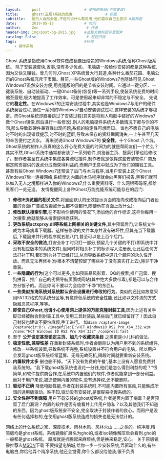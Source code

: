 ```yaml
---
layout:     post                    # 使用的布局(不需要改)
title:      ghost(盗版)系统的危害               # 标题
subtitle:   信的人自然会信,不信的说什么都没用,他们喜欢自己去尝试 #副标题
date:       2019-05-13              # 时间
author:     Zen                      # 作者
header-img: img/post-bg-2015.jpg    #这篇文章标题背景图片
catalog: False                       # 是否归档
tags:                               #标签
    - 操作系统
---
```


Ghost 系统是指使用Ghost软件做成镜像压缩包的Windows系统,俗称Ghost版系统。
除了安装速度快,省事,没有多少优点。
电脑店一般给你安装的都是这种系统,因为又快又赚钱。曾几何时,Ghost XP系统曾大行其道,各种什么番茄花园、电脑公司的Ghost系统充斥于市面。目前,一些Ghost版的Windows7也随处可见,Ghost Windows7虽然安装方便,用克隆版的目的是节省安装时间。它通过一键分区、一键装系统、自动装驱动、一键Ghost备份(恢复)等一系列手段,使装系统花费的时间缩至最短,极大地提高了工作效率。可是使用起来却非常的不稳定与不安全。
先说它的**稳定性**。在Windows7的正常安装过程中,其实也是Windows7与用户的硬件系统契合过程,通过一系列的Windows7自动安装调试过程,这样安装的系统才够稳定。而Ghost系统却直接跳过了安装过程(其实是将别人电脑中装好的Windows7做个Ghost镜像,然后进行一些修改),别人的电脑硬件系统大多数情况下都与你的不同,那么导致软硬件兼容性出现问题,系统的稳定性可想而知。
谁也不愿自己的电脑时不时的出现错误提示,时不时的蓝屏,导致未保存的资料瞬间消失,一上午甚至几天的辛苦便付之流水。
再来说说Ghost Windows7的 **安全性**。十个Ghost 八个坑。Ghost系统的制作人员真的这么好心花费大量的时间为的就是帮网友们一个忙么？其实不然,Ghost系统中通常都安装了一系列软件,浏览器主页、搜索引擎也给修改了。制作者甚至在系统中集成各类流氓插件,制作者就是依靠这些安装软件厂商及绑定网页提供的返点分成而获得利益的,而用户无意中就成为了他们的赚钱工具。甚至有些Ghost Windows7还预设了后门与木马程序,当用户安装上这个Ghost Windows7后一连接网络,系统里边内置的木马程序就会向黑客们报告,黑客们就可以如入无人之境那样进入你的Windows7,什么重要资料呀、什么网银密码呀,都给黑客们一览无遗。
友情提醒网上各种Ghost万能克隆系统可能存在的后门:
1. **修改IE浏览器的相关文件**,将里面默认的无效提示页面的指向改成指向后门者设置的页面(广告或放毒或什么都不做都行,随便他在页面上放什么);
2. **修改默认搜索引擎**,在不影响你使用的情况下,添加他的合作标识,这样你每用一次搜索,他就能够从搜索提供商获利。
3. **更改系统actxprxy.dll等系统上网相关的关键文件**,其中预留后门,让系统文件成为木马病毒下载器。这样被修改的文件本身并没有破坏性,但其充当下载器后,下载回来并行的程序就五花八门,甚至可以是上百个后门。
4. **采取不安全的做法**,打安全补丁时只打一部分,预留几个关键的不打(即系统中并没有相应版本的系统文件),但同时将相关补丁的标识写入注册表,让此后任何方法打补丁时,都识别为补丁已经打过,从而导致系统中这几个漏洞的永久性开放。而且无法再修补(你根本不清楚预留了哪些补丁没有真实打上去),除非干净重装。
5. **一些隐藏的行为**(这个可以更多,比如预装暴风影音、QQ的搜索,推广迅雷、搜狗拼音、推广自己的劣质导航页面或网站(其中绝大多数带毒),都是可以与合作方分银子的。而且你可不要以为会给你“干净”的东西)。
6. **一些类似东海系统对系统默认安全设置进行修改的行为**。类似的还比如故意采用FAT32格式的系统分区等,有意降低系统的安全性能;还比如以文件流的方式隐藏恶意程序,等等。
7. **即使自己Ghost,也请小心使用网上提供的万能克隆封装工具**,因为上述有关手脚已经被融合到封装工具中,使用工具封装后,某些后门就已经留好了！因此自己封装也建议不要怕麻烦,手工进行。
如`dism /capture-image /capturedir:D:\ /imagefile:E:\HCT_Windows10_RS2_Pro_X64_332.wim /name:"HCT Windows 10 RS2 Pro X64 332" /compress:fast`
8. 至于 **公开设定甚至锁定主页、加几个收藏夹条目** 之类更是小儿科的做法。
9. **稳定性低,兼容性差** 在重新封装系统时,作者会删除认为用户用不到的系统组件,修改一些系统设置,导致系统不完整,系统设置并不符合用户的电脑。所以用户会发现ghost版系统经常蓝屏、无缘无故死机,隔段时间就要重新安装系统。
10. **内置软件太多** 删也删不掉。“天下没有免费的午餐”,基本上没有人愿意免费封装系统的。“我下载ghost版系统也没花一分钱,他们是怎么得到利益的呢？”很简单,和软件提供商合作,在系统中内置他们的软件,作者就能拿到一部分利益。而对于用户来说,被迫使用内置的软件,没有选择权,还不能删除。
11. **驱动不正确** 降低电脑性能,作者在封装系统时,不可能内置所有驱动,只能集成所谓的通用版驱动。殊不知,驱动没有安装好,是很容易拖慢系统的。
12. **安全性得不到保障** 用户下载安装的ghost版系统,作者是否内置了病毒？是否预留了后门漏洞？内置的软件是否有偷看并上传用户隐私？以及其他我们不知道的东西。因为ghost版系统安不安全,完全取决于封装作者的良心。而用户是没有任何选择权的,在使用ghost版系统造成的损失也是无法估计的。

网络上的什么系统之家、深度技术、雨林木风、风林火山......之类的。纯净版,精简版均是ghost系统。系统镜像扩展名为gho的,或者iso镜像解压后会看到.gho的一般都是ghost系统。
原版就是折腾起来麻烦些,但是换来稳定,安心。
关于原版镜像推荐去[MSDN](https://msdn.itellyou.cn/)下载
不要指望电脑城,给你一步一步安装系统,弄驱动什么的,有些电脑白,你给他弄个纯净系统,他还会觉得,你什么都没给他装,很不负责
